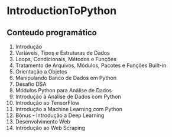 # IntroductionToPython

## Conteudo programático

01. Introdução
02. Variáveis, Tipos e Estruturas de Dados
03. Loops, Condicionais, Métodos e Funções
04. Tratamento de Arquivos, Módulos, Pacotes e Funções Built-in
05. Orientação a Objetos
06. Manipulando Banco de Dados em Python
07. Desafio DSA
08. Módulos Python para Análise de Dados
09. Introdução à Análise de Dados com Python
10. Introdução ao TensorFlow
11. Introdução a Machine Learning com Python
12. Bônus - Introdução a Deep Learning
13. Desenvolvimento Web
14. Introdução ao Web Scraping
